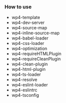 ### How to use

- wp4-template
- wp4-dev-server
- wp4-source-map
- wp4-inline-source-map
- wp4-babel-loader
- wp4-css-loader
- wp4-optimization
- wp4-requireHTMLPlugin
- wp4-requireCleanPlugin
- wp4-clean-plugin
- wp4-html-plugin
- wp4-ts-loader
- wp4-resolve
- wp4-eslint-loader
- wp4-eslintrc
- wp4-tsconfig
